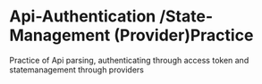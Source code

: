 # Api-Authentication /State-Management (Provider)Practice
 Practice of Api parsing, authenticating through access token and statemanagement through providers
